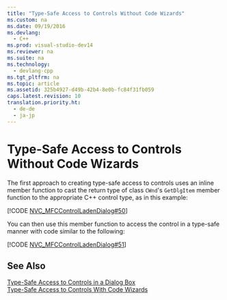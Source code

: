 ```yaml
---
title: "Type-Safe Access to Controls Without Code Wizards"
ms.custom: na
ms.date: 09/19/2016
ms.devlang: 
  - C++
ms.prod: visual-studio-dev14
ms.reviewer: na
ms.suite: na
ms.technology: 
  - devlang-cpp
ms.tgt_pltfrm: na
ms.topic: article
ms.assetid: 325b4927-d49b-42b4-8e0b-fc84f31fb059
caps.latest.revision: 10
translation.priority.ht: 
  - de-de
  - ja-jp
---
```

# Type-Safe Access to Controls Without Code Wizards
The first approach to creating type-safe access to controls uses an inline member function to cast the return type of class `CWnd`'s `GetDlgItem` member function to the appropriate C++ control type, as in this example:  
  
 [!CODE [NVC_MFCControlLadenDialog#50](../CodeSnippet/VS_Snippets_Cpp/NVC_MFCControlLadenDialog#50)]  
  
 You can then use this member function to access the control in a type-safe manner with code similar to the following:  
  
 [!CODE [NVC_MFCControlLadenDialog#51](../CodeSnippet/VS_Snippets_Cpp/NVC_MFCControlLadenDialog#51)]  
  
## See Also  
 [Type-Safe Access to Controls in a Dialog Box](../vs140/Type-Safe-Access-to-Controls-in-a-Dialog-Box.md)   
 [Type-Safe Access to Controls With Code Wizards](../vs140/Type-Safe-Access-to-Controls-With-Code-Wizards.md)